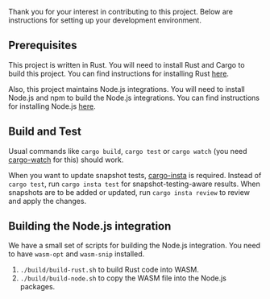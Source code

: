Thank you for your interest in contributing to this project. Below are instructions for setting up your development environment.

## Prerequisites

This project is written in Rust. You will need to install Rust and Cargo to build this project. You can find instructions for installing Rust [here](https://www.rust-lang.org/tools/install).

Also, this project maintains Node.js integrations. You will need to install Node.js and npm to build the Node.js integrations. You can find instructions for installing Node.js [here](https://nodejs.org/en/download/).

## Build and Test

Usual commands like `cargo build`, `cargo test` or `cargo watch` (you need [cargo-watch](https://crates.io/crates/cargo-watch) for this) should work.

When you want to update snapshot tests, [cargo-insta](https://crates.io/crates/cargo-insta) is required. Instead of `cargo test`, run `cargo insta test` for snapshot-testing-aware results. When snapshots are to be added or updated, run `cargo insta review` to review and apply the changes.

## Building the Node.js integration

We have a small set of scripts for building the Node.js integration. You need to have `wasm-opt` and `wasm-snip` installed.

1. `./build/build-rust.sh` to build Rust code into WASM.
2. `./build/build-node.sh` to copy the WASM file into the Node.js packages.